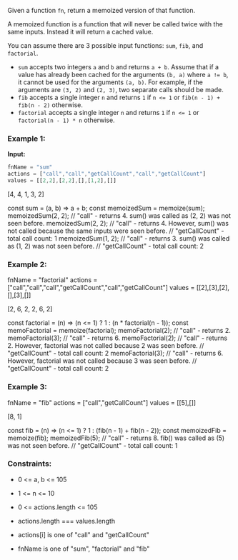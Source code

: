 Given a function `fn`, return a memoized version of that function.

A memoized function is a function that will never be called twice with the same inputs. Instead it will return a cached value.

You can assume there are 3 possible input functions: `sum`, `fib`, and `factorial`.

- `sum` accepts two integers `a` and `b` and returns `a + b`. Assume that if a value has already been cached for the arguments `(b, a)` where `a != b`, it cannot be used for the arguments `(a, b)`. For example, if the arguments are `(3, 2)` and `(2, 3)`, two separate calls should be made.
- `fib` accepts a single integer `n` and returns `1` if `n <= 1` or `fib(n - 1) + fib(n - 2)` otherwise.
- `factorial` accepts a single integer `n` and returns `1` if `n <= 1` or `factorial(n - 1) * n` otherwise.

### Example 1:

**Input:**
```javascript
fnName = "sum"
actions = ["call","call","getCallCount","call","getCallCount"]
values = [[2,2],[2,2],[],[1,2],[]]

```

[4, 4, 1, 3, 2]

const sum = (a, b) => a + b;
const memoizedSum = memoize(sum);
memoizedSum(2, 2); // "call" - returns 4. sum() was called as (2, 2) was not seen before.
memoizedSum(2, 2); // "call" - returns 4. However, sum() was not called because the same inputs were seen before.
// "getCallCount" - total call count: 1
memoizedSum(1, 2); // "call" - returns 3. sum() was called as (1, 2) was not seen before.
// "getCallCount" - total call count: 2

### Example 2:

fnName = "factorial"
actions = ["call","call","call","getCallCount","call","getCallCount"]
values = [[2],[3],[2],[],[3],[]]

[2, 6, 2, 2, 6, 2]

const factorial = (n) => (n <= 1) ? 1 : (n * factorial(n - 1));
const memoFactorial = memoize(factorial);
memoFactorial(2); // "call" - returns 2.
memoFactorial(3); // "call" - returns 6.
memoFactorial(2); // "call" - returns 2. However, factorial was not called because 2 was seen before.
// "getCallCount" - total call count: 2
memoFactorial(3); // "call" - returns 6. However, factorial was not called because 3 was seen before.
// "getCallCount" - total call count: 2

### Example 3:

fnName = "fib"
actions = ["call","getCallCount"]
values = [[5],[]]

[8, 1]

const fib = (n) => (n <= 1) ? 1 : (fib(n - 1) + fib(n - 2));
const memoizedFib = memoize(fib);
memoizedFib(5); // "call" - returns 8. fib() was called as (5) was not seen before.
// "getCallCount" - total call count: 1

### Constraints:

- 0 <= a, b <= 105

- 1 <= n <= 10

- 0 <= actions.length <= 105

- actions.length === values.length

- actions[i] is one of "call" and "getCallCount"

- fnName is one of "sum", "factorial" and "fib"